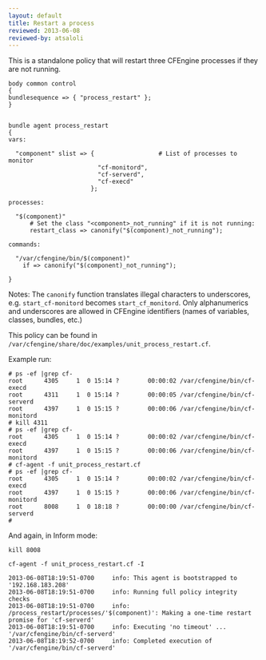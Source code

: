 ```yaml
---
layout: default
title: Restart a process
reviewed: 2013-06-08
reviewed-by: atsaloli
---
```


This is a standalone policy that will restart three CFEngine processes if they are not running.

```cf3
body common control
{
bundlesequence => { "process_restart" };
}


bundle agent process_restart
{
vars:

  "component" slist => {                  # List of processes to monitor
                         "cf-monitord",
                         "cf-serverd",
                         "cf-execd"
                       };

processes:

  "$(component)"
      # Set the class "<component>_not_running" if it is not running:
      restart_class => canonify("$(component)_not_running");

commands:

  "/var/cfengine/bin/$(component)"
    if => canonify("$(component)_not_running");

}
```

Notes: The `canonify` function translates illegal characters to underscores, e.g. `start_cf-monitord` becomes `start_cf_monitord`.  Only alphanumerics and underscores are allowed in CFEngine identifiers (names of variables, classes, bundles, etc.)

This policy can be found in `/var/cfengine/share/doc/examples/unit_process_restart.cf`.

Example run:

```
# ps -ef |grep cf-
root      4305     1  0 15:14 ?        00:00:02 /var/cfengine/bin/cf-execd
root      4311     1  0 15:14 ?        00:00:05 /var/cfengine/bin/cf-serverd
root      4397     1  0 15:15 ?        00:00:06 /var/cfengine/bin/cf-monitord
# kill 4311
# ps -ef |grep cf-
root      4305     1  0 15:14 ?        00:00:02 /var/cfengine/bin/cf-execd
root      4397     1  0 15:15 ?        00:00:06 /var/cfengine/bin/cf-monitord
# cf-agent -f unit_process_restart.cf
# ps -ef |grep cf-
root      4305     1  0 15:14 ?        00:00:02 /var/cfengine/bin/cf-execd
root      4397     1  0 15:15 ?        00:00:06 /var/cfengine/bin/cf-monitord
root      8008     1  0 18:18 ?        00:00:00 /var/cfengine/bin/cf-serverd
#
```

And again, in Inform mode:

```command
kill 8008
```

```command
cf-agent -f unit_process_restart.cf -I
```

```output
2013-06-08T18:19:51-0700     info: This agent is bootstrapped to '192.168.183.208'
2013-06-08T18:19:51-0700     info: Running full policy integrity checks
2013-06-08T18:19:51-0700     info: /process_restart/processes/'$(component)': Making a one-time restart promise for 'cf-serverd'
2013-06-08T18:19:51-0700     info: Executing 'no timeout' ... '/var/cfengine/bin/cf-serverd'
2013-06-08T18:19:52-0700     info: Completed execution of '/var/cfengine/bin/cf-serverd'
```
